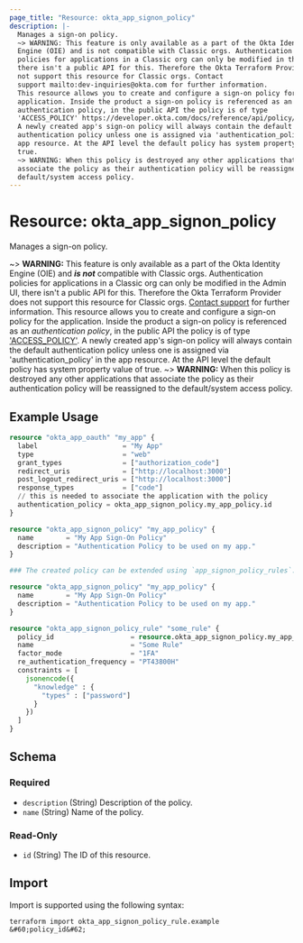 ```yaml
---
page_title: "Resource: okta_app_signon_policy"
description: |-
  Manages a sign-on policy.
  ~> WARNING: This feature is only available as a part of the Okta Identity
  Engine (OIE) and is not compatible with Classic orgs. Authentication
  policies for applications in a Classic org can only be modified in the Admin UI,
  there isn't a public API for this. Therefore the Okta Terraform Provider does
  not support this resource for Classic orgs. Contact
  support mailto:dev-inquiries@okta.com for further information.
  This resource allows you to create and configure a sign-on policy for the
  application. Inside the product a sign-on policy is referenced as an
  authentication policy, in the public API the policy is of type
  'ACCESS_POLICY' https://developer.okta.com/docs/reference/api/policy/#policy-object.
  A newly created app's sign-on policy will always contain the default
  authentication policy unless one is assigned via 'authentication_policy' in the
  app resource. At the API level the default policy has system property value of
  true.
  ~> WARNING: When this policy is destroyed any other applications that
  associate the policy as their authentication policy will be reassigned to the
  default/system access policy.
---
```


# Resource: okta_app_signon_policy

Manages a sign-on policy.
		
~> **WARNING:** This feature is only available as a part of the Okta Identity
Engine (OIE) and ***is not*** compatible with Classic orgs. Authentication
policies for applications in a Classic org can only be modified in the Admin UI,
there isn't a public API for this. Therefore the Okta Terraform Provider does
not support this resource for Classic orgs. [Contact
support](mailto:dev-inquiries@okta.com) for further information.
This resource allows you to create and configure a sign-on policy for the
application. Inside the product a sign-on policy is referenced as an
_authentication policy_, in the public API the policy is of type
['ACCESS_POLICY'](https://developer.okta.com/docs/reference/api/policy/#policy-object).
A newly created app's sign-on policy will always contain the default
authentication policy unless one is assigned via 'authentication_policy' in the
app resource. At the API level the default policy has system property value of
true.
~> **WARNING:** When this policy is destroyed any other applications that
associate the policy as their authentication policy will be reassigned to the
default/system access policy.

## Example Usage

```terraform
resource "okta_app_oauth" "my_app" {
  label                     = "My App"
  type                      = "web"
  grant_types               = ["authorization_code"]
  redirect_uris             = ["http://localhost:3000"]
  post_logout_redirect_uris = ["http://localhost:3000"]
  response_types            = ["code"]
  // this is needed to associate the application with the policy
  authentication_policy = okta_app_signon_policy.my_app_policy.id
}

resource "okta_app_signon_policy" "my_app_policy" {
  name        = "My App Sign-On Policy"
  description = "Authentication Policy to be used on my app."
}

### The created policy can be extended using `app_signon_policy_rules`.

resource "okta_app_signon_policy" "my_app_policy" {
  name        = "My App Sign-On Policy"
  description = "Authentication Policy to be used on my app."
}

resource "okta_app_signon_policy_rule" "some_rule" {
  policy_id                   = resource.okta_app_signon_policy.my_app_policy.id
  name                        = "Some Rule"
  factor_mode                 = "1FA"
  re_authentication_frequency = "PT43800H"
  constraints = [
    jsonencode({
      "knowledge" : {
        "types" : ["password"]
      }
    })
  ]
}
```

<!-- schema generated by tfplugindocs -->
## Schema

### Required

- `description` (String) Description of the policy.
- `name` (String) Name of the policy.

### Read-Only

- `id` (String) The ID of this resource.

## Import

Import is supported using the following syntax:

```shell
terraform import okta_app_signon_policy_rule.example &#60;policy_id&#62;
```
